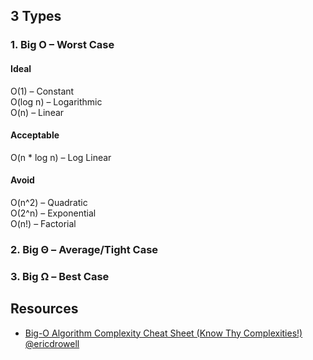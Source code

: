 ## 3 Types
### 1. Big O – Worst Case

#### Ideal
O(1) – Constant  
O(log n) – Logarithmic  
O(n) – Linear  

#### Acceptable
O(n * log n) – Log Linear  

#### Avoid
O(n^2) – Quadratic  
O(2^n) – Exponential  
O(n!) – Factorial  

### 2. Big Θ – Average/Tight Case
### 3. Big Ω – Best Case

## Resources

- [Big-O Algorithm Complexity Cheat Sheet (Know Thy Complexities!) @ericdrowell](https://www.bigocheatsheet.com/ "Big O Cheat Sheet")